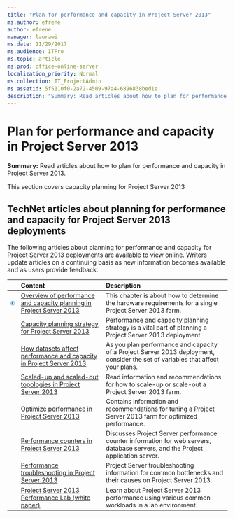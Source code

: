 ```yaml
---
title: "Plan for performance and capacity in Project Server 2013"
ms.author: efrene
author: efrene
manager: laurawi
ms.date: 11/29/2017
ms.audience: ITPro
ms.topic: article
ms.prod: office-online-server
localization_priority: Normal
ms.collection: IT_ProjectAdmin
ms.assetid: 5f5110f0-2a72-4509-97a4-6896838bed1e
description: "Summary: Read articles about how to plan for performance and capacity in Project Server 2013."
---
```


# Plan for performance and capacity in Project Server 2013
 
 **Summary:** Read articles about how to plan for performance and capacity in Project Server 2013.
  
This section covers capacity planning for Project Server 2013
  
## TechNet articles about planning for performance and capacity for Project Server 2013 deployments

The following articles about planning for performance and capacity for Project Server 2013 deployments are available to view online. Writers update articles on a continuing basis as new information becomes available and as users provide feedback.
  
||**Content**|**Description**|
|:-----|:-----|:-----|
|![Building blocks](images/mod_icon_buildingblock_M.png)|[Overview of performance and capacity planning in Project Server 2013](overview-of-performance-and-capacity-planning-in-project-server-2013.md) <br/> |This chapter is about how to determine the hardware requirements for a single Project Server 2013 farm.  <br/> |
||[Capacity planning strategy for Project Server 2013](capacity-planning-strategy-for-project-server-2013.md) <br/> |Performance and capacity planning strategy is a vital part of planning a Project Server 2013 deployment.  <br/> |
||[How datasets affect performance and capacity in Project Server 2013](how-datasets-affect-performance-and-capacity-in-project-server-2013.md) <br/> |As you plan performance and capacity of a Project Server 2013 deployment, consider the set of variables that affect your plans.  <br/> |
||[Scaled-up and scaled-out topologies in Project Server 2013](scaled-up-and-scaled-out-topologies-in-project-server-2013.md) <br/> |Read information and recommendations for how to scale-up or scale-out a Project Server 2013 farm.  <br/> |
||[Optimize performance in Project Server 2013](optimize-performance-in-project-server-2013.md) <br/> |Contains information and recommendations for tuning a Project Server 2013 farm for optimized performance.  <br/> |
||[Performance counters in Project Server 2013](performance-counters-in-project-server-2013.md) <br/> |Discusses Project Server performance counter information for web servers, database servers, and the Project application server.  <br/> |
||[Performance troubleshooting in Project Server 2013](performance-troubleshooting-in-project-server-2013.md) <br/> |Project Server troubleshooting information for common bottlenecks and their causes on Project Server 2013.  <br/> |
||[Project Server 2013 Performance Lab (white paper)](project-server-2013-performance-lab-white-paper.md) <br/> |Learn about Project Server 2013 performance using various common workloads in a lab environment.  <br/> |
   

